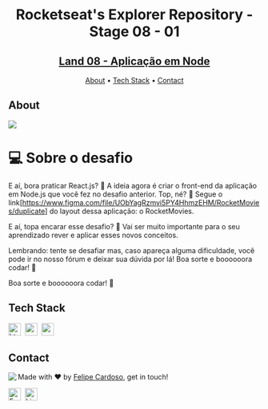 <h1 align="center">
	Rocketseat's Explorer Repository - Stage 08 - 01
</h1>
<h2 align="center">
	<a href="#"> Land 08 - Aplicação em Node </a>
</h2>

<p align="center">
	<a href="#about">About</a> •
	<a href="#tech-stack">Tech Stack</a> •
	<a href="#contact">Contact</a> 
</p>

## About
<img src="https://www.rocketseat.com.br/_next/image?url=%2Fassets%2Flogos%2Frocketseat.svg&w=256&q=100">

# 💻 Sobre o desafio

E aí, bora praticar React.js? 💜
A ideia agora é criar o front-end da aplicação em Node.js que você fez no desafio anterior. 
Top, né? 👀
Segue o link[https://www.figma.com/file/UObYagRzmvi5PY4HhmzEHM/RocketMovies/duplicate] do layout dessa aplicação: o RocketMovies.

E aí, topa encarar esse desafio? 💜
Vai ser muito importante para o seu aprendizado rever e aplicar esses novos conceitos. 

Lembrando: tente se desafiar mas, caso apareça alguma dificuldade, você pode ir no nosso fórum e deixar sua dúvida por lá! 
Boa sorte e boooooora codar! 🚀


Boa sorte e boooooora codar! **🚀**

## Tech Stack
<img src="https://img.shields.io/badge/Html5-05122A?style=flat&logo=html5" alt="html5 Badge" height="25">&nbsp;
<img src="https://img.shields.io/badge/Css3-05122A?style=flat&logo=css3" alt="css3 Badge" height="25">&nbsp;
<img src="https://img.shields.io/badge/React-05122A?style=flat&logo=react" alt="react Badge" height="25">&nbsp;

## Contact
<img align="left" src="https://avatars.githubusercontent.com/fcms14?size=100">

Made with ❤️ by [Felipe Cardoso](https://github.com/fcms14), get in touch!

<a href="mailto:fcms14" target="_blank"><img src="https://img.shields.io/badge/Email-D14836?style=flat&logo=gmail&logoColor=white" alt="Email Badge" height="25"></a>&nbsp;
<a href="https://www.linkedin.com/in/fcms14" target="_blank"><img src="https://img.shields.io/badge/Linkedin-0077B5?style=flat&logo=linkedin&logoColor=white" alt="LinkedIn Badge" height="25"></a>&nbsp;

<br clear="left"/>
